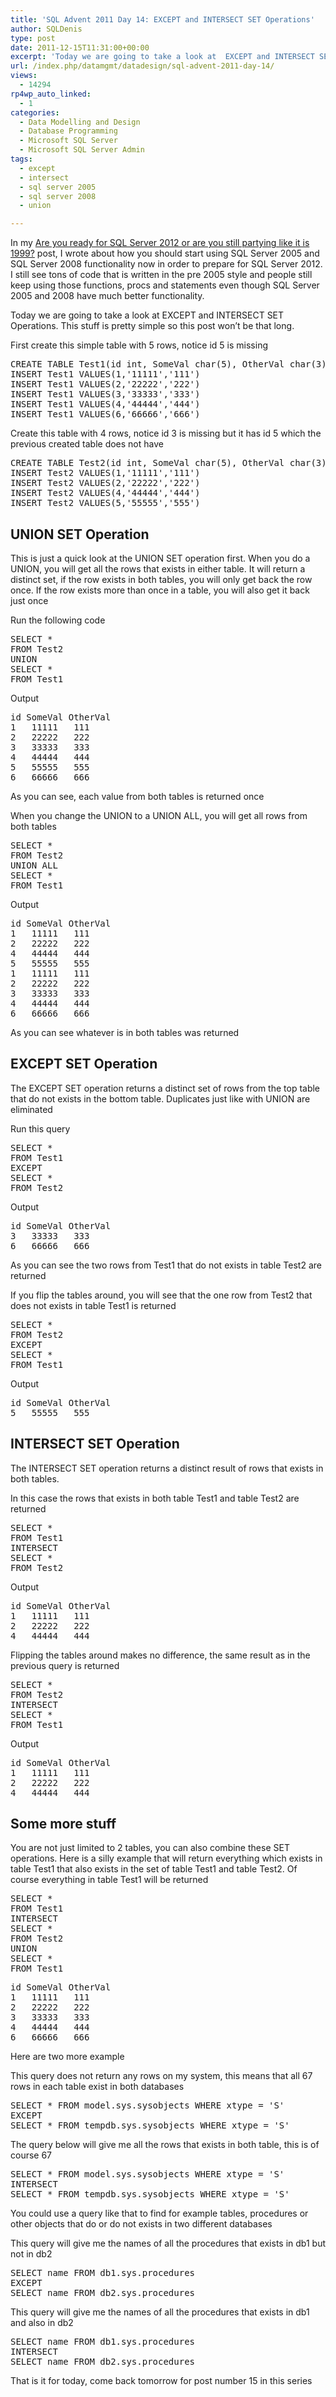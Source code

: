 ```yaml
---
title: 'SQL Advent 2011 Day 14: EXCEPT and INTERSECT SET Operations'
author: SQLDenis
type: post
date: 2011-12-15T11:31:00+00:00
excerpt: 'Today we are going to take a look at  EXCEPT and INTERSECT SET Operations'
url: /index.php/datamgmt/datadesign/sql-advent-2011-day-14/
views:
  - 14294
rp4wp_auto_linked:
  - 1
categories:
  - Data Modelling and Design
  - Database Programming
  - Microsoft SQL Server
  - Microsoft SQL Server Admin
tags:
  - except
  - intersect
  - sql server 2005
  - sql server 2008
  - union

---
```

In my [Are you ready for SQL Server 2012 or are you still partying like it is 1999?][1] post, I wrote about how you should start using SQL Server 2005 and SQL Server 2008 functionality now in order to prepare for SQL Server 2012. I still see tons of code that is written in the pre 2005 style and people still keep using those functions, procs and statements even though SQL Server 2005 and 2008 have much better functionality.

Today we are going to take a look at EXCEPT and INTERSECT SET Operations. This stuff is pretty simple so this post won&#8217;t be that long.

First create this simple table with 5 rows, notice id 5 is missing

<pre>CREATE TABLE Test1(id int, SomeVal char(5), OtherVal char(3))
INSERT Test1 VALUES(1,'11111','111') 
INSERT Test1 VALUES(2,'22222','222') 
INSERT Test1 VALUES(3,'33333','333') 
INSERT Test1 VALUES(4,'44444','444') 
INSERT Test1 VALUES(6,'66666','666') </pre>

Create this table with 4 rows, notice id 3 is missing but it has id 5 which the previous created table does not have

<pre>CREATE TABLE Test2(id int, SomeVal char(5), OtherVal char(3))
INSERT Test2 VALUES(1,'11111','111') 
INSERT Test2 VALUES(2,'22222','222') 
INSERT Test2 VALUES(4,'44444','444') 
INSERT Test2 VALUES(5,'55555','555') </pre>

## UNION SET Operation

This is just a quick look at the UNION SET operation first. When you do a UNION, you will get all the rows that exists in either table. It will return a distinct set, if the row exists in both tables, you will only get back the row once. If the row exists more than once in a table, you will also get it back just once

Run the following code 

<pre>SELECT *
FROM Test2
UNION
SELECT *
FROM Test1</pre>



Output

<pre>id	SomeVal	OtherVal
1	11111	111
2	22222	222
3	33333	333
4	44444	444
5	55555	555
6	66666	666</pre>



As you can see, each value from both tables is returned once

When you change the UNION to a UNION ALL, you will get all rows from both tables

<pre>SELECT *
FROM Test2
UNION ALL
SELECT *
FROM Test1</pre>



Output

<pre>id	SomeVal	OtherVal
1	11111	111
2	22222	222
4	44444	444
5	55555	555
1	11111	111
2	22222	222
3	33333	333
4	44444	444
6	66666	666</pre>



As you can see whatever is in both tables was returned
  


## EXCEPT SET Operation

The EXCEPT SET operation returns a distinct set of rows from the top table that do not exists in the bottom table. Duplicates just like with UNION are eliminated

Run this query

<pre>SELECT *
FROM Test1
EXCEPT
SELECT *
FROM Test2</pre>



Output

<pre>id	SomeVal	OtherVal
3	33333	333
6	66666	666</pre>



As you can see the two rows from Test1 that do not exists in table Test2 are returned

If you flip the tables around, you will see that the one row from Test2 that does not exists in table Test1 is returned

<pre>SELECT *
FROM Test2
EXCEPT
SELECT *
FROM Test1</pre>



Output

<pre>id	SomeVal	OtherVal
5	55555	555</pre>

## INTERSECT SET Operation

The INTERSECT SET operation returns a distinct result of rows that exists in both tables.

In this case the rows that exists in both table Test1 and table Test2 are returned

<pre>SELECT *
FROM Test1
INTERSECT
SELECT *
FROM Test2</pre>



Output

<pre>id	SomeVal	OtherVal
1	11111	111
2	22222	222
4	44444	444</pre>



Flipping the tables around makes no difference, the same result as in the previous query is returned

<pre>SELECT *
FROM Test2
INTERSECT
SELECT *
FROM Test1</pre>



Output

<pre>id	SomeVal	OtherVal
1	11111	111
2	22222	222
4	44444	444</pre>



## Some more stuff

You are not just limited to 2 tables, you can also combine these SET operations. Here is a silly example that will return everything which exists in table Test1 that also exists in the set of table Test1 and table Test2. Of course everything in table Test1 will be returned

<pre>SELECT *
FROM Test1
INTERSECT
SELECT *
FROM Test2
UNION
SELECT *
FROM Test1</pre>



<pre>id	SomeVal	OtherVal
1	11111	111
2	22222	222
3	33333	333
4	44444	444
6	66666	666</pre>



Here are two more example
  
This query does not return any rows on my system, this means that all 67 rows in each table exist in both databases

<pre>SELECT * FROM model.sys.sysobjects WHERE xtype = 'S'
EXCEPT
SELECT * FROM tempdb.sys.sysobjects WHERE xtype = 'S'</pre>



The query below will give me all the rows that exists in both table, this is of course 67

<pre>SELECT * FROM model.sys.sysobjects WHERE xtype = 'S'
INTERSECT
SELECT * FROM tempdb.sys.sysobjects WHERE xtype = 'S'</pre>

You could use a query like that to find for example tables, procedures or other objects that do or do not exists in two different databases

This query will give me the names of all the procedures that exists in db1 but not in db2

<pre>SELECT name FROM db1.sys.procedures 
EXCEPT
SELECT name FROM db2.sys.procedures</pre>

This query will give me the names of all the procedures that exists in db1 and also in db2

<pre>SELECT name FROM db1.sys.procedures 
INTERSECT
SELECT name FROM db2.sys.procedures</pre>

That is it for today, come back tomorrow for post number 15 in this series

 [1]: /index.php/DataMgmt/DataDesign/are-you-ready-for-sql